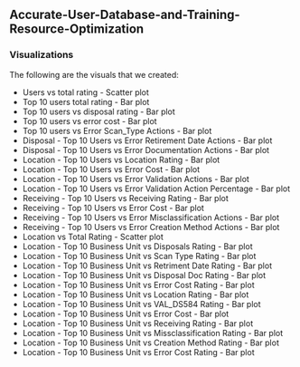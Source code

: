 ## Accurate-User-Database-and-Training-Resource-Optimization

### Visualizations

The following are the visuals that we created:

* Users vs total rating - Scatter plot
* Top 10 users total rating - Bar plot
* Top 10 users vs disposal rating - Bar plot
* Top 10 users vs error cost - Bar plot
* Top 10 users vs Error Scan_Type Actions - Bar plot
* Disposal - Top 10 Users vs Error Retirement Date Actions - Bar plot
* Disposal - Top 10 Users vs Error Documentation Actions - Bar plot
* Location - Top 10 Users vs Location Rating - Bar plot
* Location - Top 10 Users vs Error Cost - Bar plot
* Location - Top 10 Users vs Error Validation Actions - Bar plot
* Location - Top 10 Users vs Error Validation Action Percentage - Bar plot
* Receiving - Top 10 Users vs Receiving Rating - Bar plot
* Receiving - Top 10 Users vs Error Cost - Bar plot
* Receiving - Top 10 Users vs Error Misclassification Actions - Bar plot
* Receiving - Top 10 Users vs Error Creation Method Actions - Bar plot
* Location vs Total Rating - Scatter plot
* Location - Top 10 Business Unit vs Disposals Rating - Bar plot
* Location - Top 10 Business Unit vs Scan Type Rating - Bar plot
* Location - Top 10 Business Unit vs Retriment Date Rating - Bar plot
* Location - Top 10 Business Unit vs Disposal Doc Rating - Bar plot 
* Location - Top 10 Business Unit vs Error Cost Rating - Bar plot
* Location - Top 10 Business Unit vs Location Rating - Bar plot
* Location - Top 10 Business Unit vs VAL_DS584 Rating - Bar plot
* Location - Top 10 Business Unit vs Error Cost - Bar plot
* Location - Top 10 Business Unit vs Receiving Rating - Bar plot
* Location - Top 10 Business Unit vs Missclassification Rating - Bar plot
* Location - Top 10 Business Unit vs Creation Method Rating - Bar plot
* Location - Top 10 Business Unit vs Error Cost Rating - Bar plot


